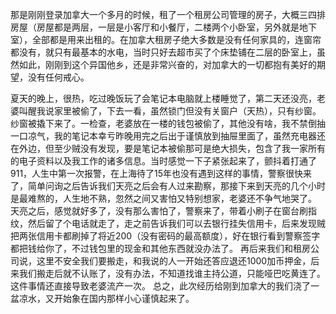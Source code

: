 那是刚刚登录加拿大一个多月的时候，租了一个租房公司管理的房子，大概三四排房屋（房屋都是两层，一层是小客厅和小餐厅，二楼两个小卧室，另外就是地下室），全部都是用来出租的。在加拿大租房子绝大多数是没有任何家具的，连窗帘都没有，就只有最基本的水电，当时只好去超市买了个床垫铺在二层的卧室上，虽然如此，刚刚到这个异国他乡，还是非常兴奋的，对加拿大的一切都抱有美好的期望，没有任何戒心。 

夏天的晚上，很热，吃过晚饭玩了会笔记本电脑就上楼睡觉了，第二天还没亮，老婆叫醒我说家里被偷了，下去一看，虽然锁门但没有关窗户（天热），只有纱窗。纱窗被撬下来了。一检查，老婆放在一楼的钱包被偷了，其他没有啥，我不禁倒抽一口凉气，我的笔记本幸亏昨晚用完之后出于谨慎放到抽屉里面了，虽然充电器还在外边，但至少贼没有发现，要是笔记本被偷那可是绝大损失，包含了我一家所有的电子资料以及我工作的诸多信息。当时感觉一下子紧张起来了，颤抖着打通了911，人生中第一次报警，在上海待了15年也没有遇到这样的事情，警察很快来了，简单问询之后告诉我们天亮之后会有人过来勘察，那接下来到天亮的几个小时是最难熬的，人生地不熟，忽然之间又害怕又特别想家，老婆还不争气地哭了。 天亮之后，感觉就好多了，没有那么害怕了，警察来了，带着小刷子在窗台刷指纹，然后留了个电话就走了，走之前告诉我们可以去银行挂失信用卡，后来发现贼把两张信用卡都刷掉了将近200（没有密码的最高额度），好在银行看到警察签字都把钱给你了，不过钱包里的现金和其他东西就没办法了。 再后来我们和租房公司说，这里不安全我们要搬走，和我说的人一开始还答应退还1000加币押金，后来我们搬走后就不认账了，没有办法，不知道找谁主持公道，只能哑巴吃黄连了。这件事情还直接导致老婆流产一次。 总之，此次经历给刚到加拿大的我们浇了一盆凉水，又开始象在国内那样小心谨慎起来了。